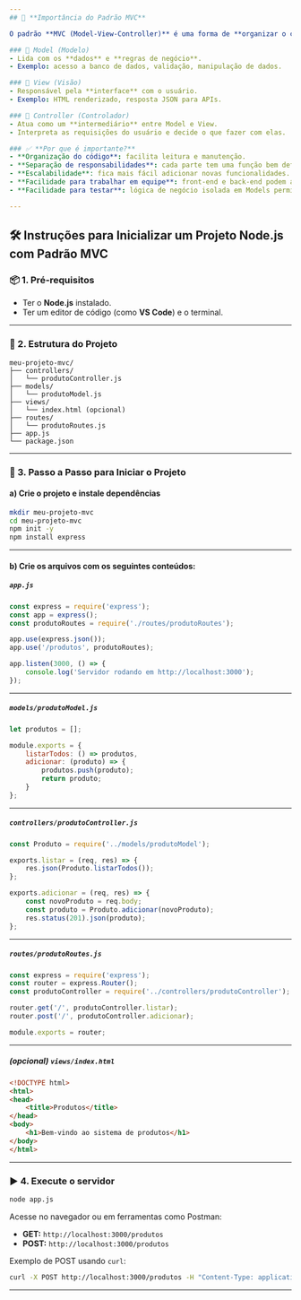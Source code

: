 ```yaml
---
## 🧩 **Importância do Padrão MVC**

O padrão **MVC (Model-View-Controller)** é uma forma de **organizar o código** em três camadas distintas, separando claramente as responsabilidades:

### 🔹 Model (Modelo)
- Lida com os **dados** e **regras de negócio**.
- Exemplo: acesso a banco de dados, validação, manipulação de dados.

### 🔹 View (Visão)
- Responsável pela **interface** com o usuário.
- Exemplo: HTML renderizado, resposta JSON para APIs.

### 🔹 Controller (Controlador)
- Atua como um **intermediário** entre Model e View.
- Interpreta as requisições do usuário e decide o que fazer com elas.

### ✅ **Por que é importante?**
- **Organização do código**: facilita leitura e manutenção.
- **Separação de responsabilidades**: cada parte tem uma função bem definida.
- **Escalabilidade**: fica mais fácil adicionar novas funcionalidades.
- **Facilidade para trabalhar em equipe**: front-end e back-end podem atuar em camadas diferentes.
- **Facilidade para testar**: lógica de negócio isolada em Models permite testes mais fáceis.

---
```


## 🛠️ **Instruções para Inicializar um Projeto Node.js com Padrão MVC**

### 📦 1. Pré-requisitos
- Ter o **Node.js** instalado.
- Ter um editor de código (como **VS Code**) e o terminal.

---

### 📁 2. Estrutura do Projeto

```
meu-projeto-mvc/
├── controllers/
│   └── produtoController.js
├── models/
│   └── produtoModel.js
├── views/
│   └── index.html (opcional)
├── routes/
│   └── produtoRoutes.js
├── app.js
└── package.json
```

---

### 🚧 3. Passo a Passo para Iniciar o Projeto

#### a) Crie o projeto e instale dependências

```bash
mkdir meu-projeto-mvc
cd meu-projeto-mvc
npm init -y
npm install express
```

---

#### b) Crie os arquivos com os seguintes conteúdos:

##### `app.js`

```js
const express = require('express');
const app = express();
const produtoRoutes = require('./routes/produtoRoutes');

app.use(express.json());
app.use('/produtos', produtoRoutes);

app.listen(3000, () => {
    console.log('Servidor rodando em http://localhost:3000');
});
```

---

##### `models/produtoModel.js`

```js
let produtos = [];

module.exports = {
    listarTodos: () => produtos,
    adicionar: (produto) => {
        produtos.push(produto);
        return produto;
    }
};
```

---

##### `controllers/produtoController.js`

```js
const Produto = require('../models/produtoModel');

exports.listar = (req, res) => {
    res.json(Produto.listarTodos());
};

exports.adicionar = (req, res) => {
    const novoProduto = req.body;
    const produto = Produto.adicionar(novoProduto);
    res.status(201).json(produto);
};
```

---

##### `routes/produtoRoutes.js`

```js
const express = require('express');
const router = express.Router();
const produtoController = require('../controllers/produtoController');

router.get('/', produtoController.listar);
router.post('/', produtoController.adicionar);

module.exports = router;
```

---

##### (opcional) `views/index.html`

```html
<!DOCTYPE html>
<html>
<head>
    <title>Produtos</title>
</head>
<body>
    <h1>Bem-vindo ao sistema de produtos</h1>
</body>
</html>
```

---

### ▶️ 4. Execute o servidor

```bash
node app.js
```

Acesse no navegador ou em ferramentas como Postman:
- **GET:** `http://localhost:3000/produtos`
- **POST:** `http://localhost:3000/produtos`

Exemplo de POST usando `curl`:
```bash
curl -X POST http://localhost:3000/produtos -H "Content-Type: application/json" -d '{"nome":"Mouse","preco":80}'
```

---

